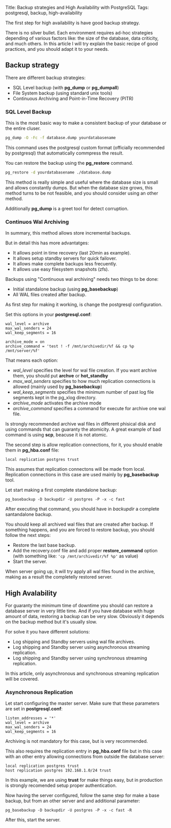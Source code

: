 Title: Backup strategies and High Availability with PostgreSQL
Tags: postgresql, backup, high-availability

The first step for high availability is have good backup strategy.

There is no silver bullet. Each environment requires ad-hoc strategies depending of various factors
like: the size of the database, data criticity, and much others. In this article I will try explain
the basic recipe of good practices, and you should adapt it to your needs.

## Backup strategy ##

There are different backup strategies:

- SQL Level backup (with **pg_dump** or **pg_dumpall**)
- File System backup (using standard unix tools)
- Continuous Archiving and Point-in-Time Recovery (PITR)

### SQL Level Backup ###

This is the most basic way to make a consistent backup of your database or the entire cluser.

```bash
pg_dump -O -Fc -f database.dump yourdatabasename
```

This command uses the postgresql custom format (officially recommended by postgresql) that
automatically commpress the result.

You can restore the backup using the **pg_restore** command.

```bash
pg_restore -d yourdatabasename ./database.dump
```

This method is really simple and useful where the database size is small and allows constantly
dumps. But when the database size grows, this method turns to be not feasible, and you should consider
using an other method.

Additionally **pg_dump** is a greet tool for detect corruption.

### Continuos Wal Archiving ###

In summary, this method allows store incremental backups.

But in detail this has more advantatges:

- It allows point in time recovery (last 20min as example).
- It allows setup standby servers for quick failover.
- It allows make complete backups less frecuently.
- It allows use easy filesystem snapshots (zfs).

Backups using "Continuous wal archiving" needs two things to be done:

- Initial standalone backup (using **pg_basebackup**)
- All WAL files created after backup.

As first step for making it working, is change the postgresql configuration.

Set this options in your **postgresql.conf**:

```text
wal_level = archive
max_wal_senders = 24
wal_keep_segments = 16

archive_mode = on
archive_command = 'test ! -f /mnt/archivedir/%f && cp %p /mnt/server/%f'
```

That means each option:

- *wal_level* specifies the level for wal file creation. If you want archive them, you should put **archve** or **hot_standby**
- *max_wal_senders* specifies to how much replication connections is allowed (mainly used by **pg_basebackup**)
- *wal_keep_segments* specifies the minimum number of past log file segments kept in the pg_xlog directory.
- *archive_mode* activates the archive mode
- *archive_command* specifies a command for execute for archive one wal file.

Is strongly recommended archive wal files in different phisical disk and using commands that can guaranty the atomicity. A great example of bad command is using **scp**, beacuse it is not atomic.

The second step is allow replication connections, for it, you should enable them in **pg_hba.conf** file:

```text
local replication postgres trust
```

This assumes that replication connectons will be made from local. Replication connections in this case are used mainly by **pg_basebackup** tool.

Let start making a first complete standalone backup:

```text
pg_basebackup -D backupdir -U postgres -P -x -c fast
```

After executing that command, you should have in *backupdir* a complete santandalone backup.

You should keep all archived wal files that are created after backup. If something happens, and
you are forced to restore backup, you should follow the next steps:

- Restore the last base backup.
- Add the recovery.conf file and add proper **restore_command** option (with something like: `'cp /mnt/archivedir/%f %p'` as value)
- Start the server.

When server going up, it will try apply all wal files found in the archive, making as a result the
completelly restored server.


## High Avalability ##

For guaranty the minimum time of downtime you should can restore a database server in very little time. And if you have database with huge amount of data, restoring a backup can be very slow. Obviously it depends on the backup method but it's usually slow.

For solve it you have different solutions:

- Log shipping and Standby servers using wal file archives.
- Log shipping and Standby server using asynchronous streaming replication.
- Log shipping and Standby server using synchronous streaming replication.

In this article, only asynchronous and synchronous streaming replication will be covered.

### Asynchronous Replication ###

Let start configuring the master server. Make sure that these parameters are set in **postgresql.conf**:

```text
listen_addresses = '*'
wal_level = archive
max_wal_senders = 24
wal_keep_segments = 16
```

Archiving is not mandatory for this case, but is very recommended.

This also requires the replication entry in **pg_hba.conf** file but in this case with an
other entry allowing connections from outside the database server:

```text
local replication postgres trust
host replication postgres 192.168.1.0/24 trust
```

In this example, we are using **trust** for make things easy, but in production is strongly recomended setup proper authentication.

Now having the server configured, follow the same step for make a base backup, but from an other server and and additional parameter:

```text
pg_basebackup -D backupdir -U postgres -P -x -c fast -R
```

After this, start the server.

